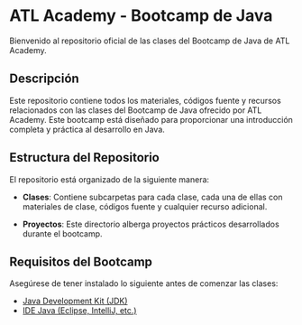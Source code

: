 # ATL Academy - Bootcamp de Java

Bienvenido al repositorio oficial de las clases del Bootcamp de Java de ATL Academy.

## Descripción

Este repositorio contiene todos los materiales, códigos fuente y recursos relacionados con las clases del Bootcamp de Java ofrecido por ATL Academy. Este bootcamp está diseñado para proporcionar una introducción completa y práctica al desarrollo en Java.

## Estructura del Repositorio

El repositorio está organizado de la siguiente manera:

- **Clases**: Contiene subcarpetas para cada clase, cada una de ellas con materiales de clase, códigos fuente y cualquier recurso adicional.

- **Proyectos**: Este directorio alberga proyectos prácticos desarrollados durante el bootcamp.

## Requisitos del Bootcamp

Asegúrese de tener instalado lo siguiente antes de comenzar las clases:

- [Java Development Kit (JDK)](https://www.oracle.com/java/technologies/javase-downloads.html)
- [IDE Java (Eclipse, IntelliJ, etc.)](https://www.eclipse.org/downloads/)